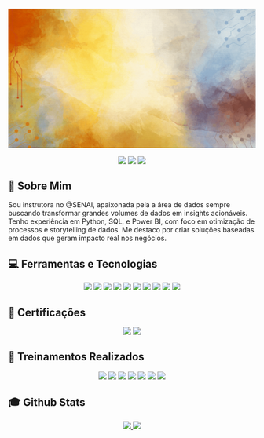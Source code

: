 <img src="https://github.com/LiihDev/Liihdev/blob/main/LIZA%20FRAN%C3%87A.gif"></a><br>
<div align="center">
<a href="https://instagram.com/franca_liih" target="_blank"><img src="https://img.shields.io/badge/-Instagram-252422?style=for-the-badge&logo=instagram&logoColor=white" target="_blank"></a>
<a href = "mailto:liihdevfranca@gmail"><img src="https://img.shields.io/badge/Gmail-252422?style=for-the-badge&logo=gmail&logoColor=white" target="_blank"></a>
<a href="https://www.linkedin.com/in/lizdevfranca" target="_blank"><img src="https://img.shields.io/badge/-LinkedIn-252422?style=for-the-badge&logo=linkedin&logoColor=white" target="_blank"></a> </div>

## :raising_hand: Sobre Mim

Sou instrutora no @SENAI, apaixonada pela a área de dados sempre buscando transformar grandes volumes de dados em insights acionáveis. Tenho experiência em Python, SQL, e Power BI, com foco em otimização de processos e storytelling de dados. Me destaco por criar soluções baseadas em dados que geram impacto real nos negócios.
 
## 💻 Ferramentas e Tecnologias
<div align="center">
<img src="https://img.shields.io/badge/Canva-252422?style=for-the-badge&logo=canva&logoColor=white" target="_blank"></a>
<img src="https://img.shields.io/badge/CSS3-252422?style=for-the-badge&logo=css3&logoColor=white" target="_blank"></a>
<img src="https://img.shields.io/badge/Excel-252422?style=for-the-badge&logo=microsoftexcel3&logoColor=white" target="_blank"></a>
<img src="https://img.shields.io/badge/Figma-252422?style=for-the-badge&logo=figma&logoColor=white" target="_blank"></a>
<img src="https://img.shields.io/badge/Git-252422?style=for-the-badge&logo=git&logoColor=white"></a>
<img src="https://img.shields.io/badge/Github-252422?style=for-the-badge&logo=github&logoColor=white" target="_blank"></a>
<img src="https://img.shields.io/badge/HTML5-252422?style=for-the-badge&logo=html5&logoColor=white" target="_blank"></a>
<img src="https://img.shields.io/badge/JavaScript-252422?style=for-the-badge&logo=javascript&logoColor=white" target="_blank"></a>
<img src="https://img.shields.io/badge/PowerBI-252422?style=for-the-badge&logo=microsoftpowerbi&logoColor=white" target="_blank"></a>
<img src="https://img.shields.io/badge/Trello-252422?style=for-the-badge&logo=Trello&logoColor=white" target="_blank"></a>
</div>

## 🚀 Certificações
<div align="center">
<img src="https://img.shields.io/badge/AI900-252422?style=for-the-badge&logo=microsoftazure&logoColor=white" target="_blank"></a>
<img src="https://img.shields.io/badge/GCP-252422?style=for-the-badge&logo=googlecloud&logoColor=white" target="_blank"></a>
</div>

## :runner: Treinamentos Realizados
<div align="center">
<img src="https://img.shields.io/badge/AWS-252422?style=for-the-badge&logo=awsamazon&logoColor=white" target="_blank"></a>
<img src="https://img.shields.io/badge/AI900-252422?style=for-the-badge&logo=microsoftazure&logoColor=white" target="_blank"></a>
<img src="https://img.shields.io/badge/AZ900-252422?style=for-the-badge&logo=microsoftazure&logoColor=white" target="_blank"></a>
<img src="https://img.shields.io/badge/DP900-252422?style=for-the-badge&logo=microsoftazure&logoColor=white" target="_blank"></a>
<img src="https://img.shields.io/badge/GCP 900-252422?style=for-the-badge&logo=googlecloud&logoColor=white" target="_blank"></a>
<img src="https://img.shields.io/badge/GCP AI 900-252422?style=for-the-badge&logo=googlecloud&logoColor=white" target="_blank"></a>
 <img src="https://img.shields.io/badge/GCP Engineer-252422?style=for-the-badge&logo=googlecloud&logoColor=white" target="_blank"></a>

</div>

## :mortar_board: Github Stats
<div align="center">
<a href="https://github.com/LiihDev">
<img height="180em" src="https://github-readme-stats.vercel.app/api?username=LiihDev&show_icons=true&theme=dracula&include_all_commits=true&count_private=true"/>
<img height="180em" src="https://github-readme-stats.vercel.app/api/top-langs/?username=LiihDev&layout=compact&langs_count=7&theme=dracula"/>
</div> 
